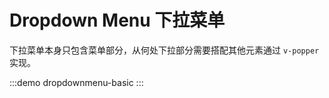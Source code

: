 # Dropdown Menu 下拉菜单

下拉菜单本身只包含菜单部分，从何处下拉部分需要搭配其他元素通过 `v-popper` 实现。

:::demo dropdownmenu-basic
:::